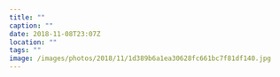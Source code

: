 ```yaml
---
title: ""
caption: ""
date: 2018-11-08T23:07Z
location: ""
tags: ""
image: /images/photos/2018/11/1d389b6a1ea30628fc661bc7f81df140.jpg
---
```

